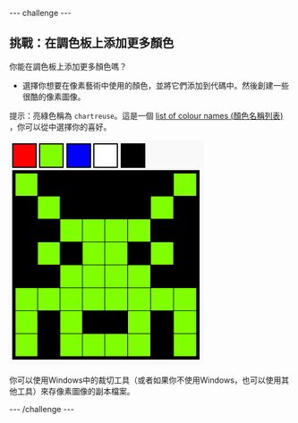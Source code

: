\--- challenge \---

## 挑戰：在調色板上添加更多顏色

你能在調色板上添加更多顏色嗎？

+ 選擇你想要在像素藝術中使用的顏色，並將它們添加到代碼中。然後創建一些很酷的像素圖像。

提示：亮綠色稱為 ` chartreuse `。這是一個 [list of colour names (顏色名稱列表)](https://www.w3schools.com/colors/colors_names.asp) ，你可以從中選擇你的喜好。

![螢幕截圖](images/pixel-art-final.png)

你可以使用Windows中的裁切工具（或者如果你不使用Windows，也可以使用其他工具）來存像素圖像的副本檔案。

\--- /challenge \---